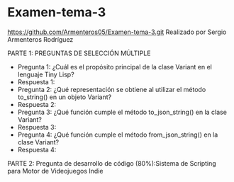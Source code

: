 # Examen-tema-3
https://github.com/Armenteros05/Examen-tema-3.git
Realizado por Sergio Armenteros Rodríguez

PARTE 1: PREGUNTAS DE SELECCIÓN MÚLTIPLE

- Pregunta 1: ¿Cuál es el propósito principal de la clase Variant en el lenguaje Tiny Lisp?
- Respuesta 1:
- Pregunta 2: ¿Qué representación se obtiene al utilizar el método to_string() en un objeto Variant?
- Respuesta 2:
- Pregunta 3: ¿Qué función cumple el método to_json_string() en la clase Variant?
- Respuesta 3:
- Pregunta 4: ¿Qué función cumple el método from_json_string() en la clase Variant?
- Respuesta 4:



PARTE 2:  Pregunta de desarrollo de código (80%):Sistema de Scripting para Motor de Videojuegos Indie
